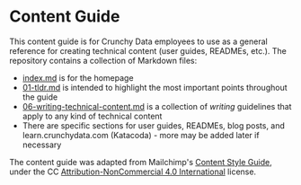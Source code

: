 # Content Guide

This content guide is for Crunchy Data employees to use as a general reference for creating technical content (user guides, READMEs, etc.). The repository contains a collection of Markdown files:

- [index.md](./index.md) is for the homepage
- [01-tldr.md](./01-tldr.md) is intended to highlight the most important points throughout the guide
- [06-writing-technical-content.md](./06-writing-technical-content.md) is a collection of *writing* guidelines that apply to any kind of technical content
- There are specific sections for user guides, READMEs, blog posts, and learn.crunchydata.com (Katacoda) - more may be added later if necessary 

The content guide was adapted from Mailchimp's [Content Style Guide](https://github.com/mailchimp/content-style-guide), under the CC [Attribution-NonCommercial 4.0 International](https://github.com/mailchimp/content-style-guide/blob/master/LICENSE.md) license.
